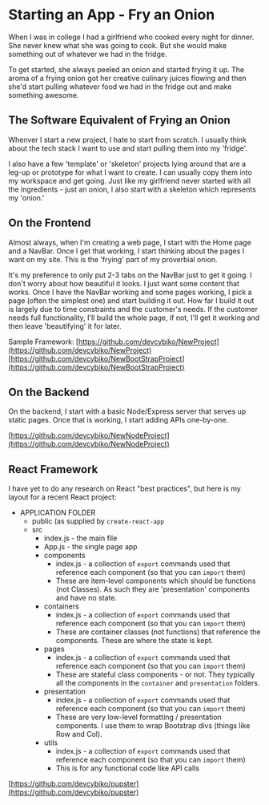 # Starting an App - Fry an Onion

When I was in college I had a girlfriend who cooked every night for dinner. She never knew what she was going to cook. But she would make something out of whatever we had in the fridge.

To get started, she always peeled an onion and started frying it up. The aroma of a frying onion got her creative culinary juices flowing and then she'd start pulling whatever food we had in the fridge out and make something awesome.

## The Software Equivalent of Frying an Onion

Whenver I start a new project, I hate to start from scratch. I usually think about the tech stack I want to use and start pulling them into my 'fridge'.

I also have a few 'template' or 'skeleton' projects lying around that are a leg-up or prototype for what I want to create. I can usually copy them into my workspace and get going. Just like my girlfriend never started with all the ingredients - just an onion, I also start with a skeleton which represents my 'onion.'

## On the Frontend
Almost always, when I'm creating a web page, I start with the Home page and a NavBar. Once I get that working, I start thinking about the pages I want on my site. This is the 'frying' part of my proverbial onion.

It's my preference to only put 2-3 tabs on the NavBar just to get it going. I don't worry about how beautiful it looks. I just want some content that works. Once I have the NavBar working and some pages working, I pick a page (often the simplest one) and start building it out. How far I build it out is largely due to time constraints and the customer's needs. If the customer needs full functionality, I'll build the whole page, if not, I'll get it working and then leave 'beautifying' it for later.

Sample Framework:
[https://github.com/devcybiko/NewProject](https://github.com/devcybiko/NewProject)
[https://github.com/devcybiko/NewBootStrapProject](https://github.com/devcybiko/NewBootStrapProject)

## On the Backend

On the backend, I start with a basic Node/Express server that serves up static pages. Once that is working, I start adding APIs one-by-one.

 [https://github.com/devcybiko/NewNodeProject](https://github.com/devcybiko/NewNodeProject)
 
## React Framework

I have yet to do any research on React "best practices", but here is my layout for a recent React project:

- APPLICATION FOLDER
	- public (as supplied by `create-react-app`
	- src
		- index.js - the main file
		- App.js - the single page app
		- components
			- index.js - a collection of `export` commands used that reference each component (so that you can `import` them)
			- These are item-level components which should be functions (not Classes). As such they are 'presentation' components and have no state.
		- containers
			- index.js - a collection of `export` commands used that reference each component (so that you can `import` them)
			- These are container classes (not functions) that reference the components. These are where the state is kept.
		- pages
			- index.js - a collection of `export` commands used that reference each component (so that you can `import` them)
			- These are stateful class components - or not. They typically all the components in the `container` and `presentation` folders.
		- presentation
			-  index.js - a collection of `export` commands used that reference each component (so that you can `import` them)
			- These are very low-level formatting / presentation components. I use them to wrap Bootstrap divs (things like Row and Col).
		- utils
			- index.js - a collection of `export` commands used that reference each component (so that you can `import` them)
			- This is for any functional code like API calls

[https://github.com/devcybiko/pupster](https://github.com/devcybiko/pupster)
<!--stackedit_data:
eyJoaXN0b3J5IjpbMjYyMDYzMDI3LDE5NDI4NjIwMTAsNzE5NT
g2NTQ2LC0xOTEyOTY4ODgzLC0xNTE2MTI4NTg4LDE0NDAwODkw
NTBdfQ==
-->